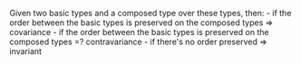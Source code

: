 Given two basic types and a composed type over these types, then:
	- if the order between the basic types is preserved on the composed types => covariance
	- if the order between the basic types is preserved on the composed types =? contravariance
	- if there's no order preserved => invariant
